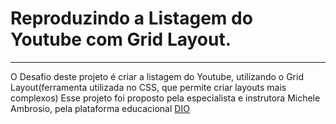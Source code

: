 <h1>Reproduzindo a Listagem do Youtube com Grid Layout.</h1>
<hr>
<p>
  O Desafio deste projeto é criar a listagem do Youtube, utilizando o Grid Layout(ferramenta utilizada no CSS, que permite criar layouts mais complexos)
  Esse projeto foi proposto pela especialista e instrutora Michele Ambrosio, pela plataforma educacional <a href="https://www.dio.me/">DIO</a>
</p>
